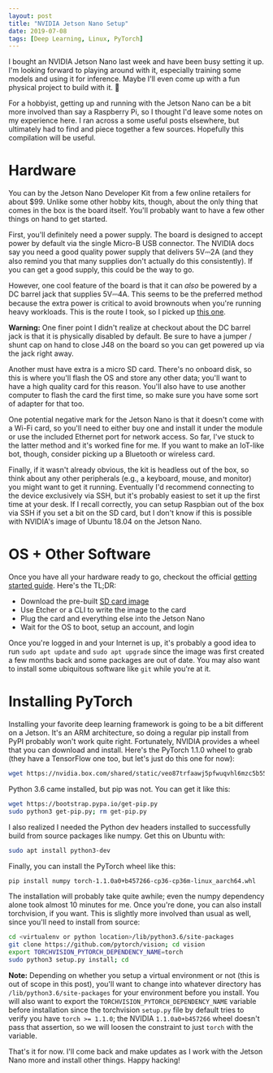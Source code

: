 ```yaml
---
layout: post
title: "NVIDIA Jetson Nano Setup"
date: 2019-07-08
tags: [Deep Learning, Linux, PyTorch]
---
```


I bought an NVIDIA Jetson Nano last week and have been busy setting it up. I'm looking forward to playing around with it, especially training some models and using it for inference. Maybe I'll even come up with a fun physical project to build with it. 🤖

For a hobbyist, getting up and running with the Jetson Nano can be a bit more involved than say a Raspberry Pi, so I thought I'd leave some notes on my experience here. I ran across a some useful posts elsewhere, but ultimately had to find and piece together a few sources. Hopefully this compilation will be useful.

# Hardware

You can by the Jetson Nano Developer Kit from a few online retailers for about $99. Unlike some other hobby kits, though, about the only thing that comes in the box is the board itself. You'll probably want to have a few other things on hand to get started.

First, you'll definitely need a power supply. The board is designed to accept power by default via the single Micro-B USB connector. The NVIDIA docs say you need a good quality power supply that delivers 5V⎓2A (and they also remind you that many supplies don't actually do this consistently). If you can get a good supply, this could be the way to go.

However, one cool feature of the board is that it can _also_ be powered by a DC barrel jack that supplies 5V⎓4A. This seems to be the preferred method because the extra power is critical to avoid brownouts when you're running heavy workloads. This is the route I took, so I picked up [this one](https://www.amazon.com/SMAKN-Switching-Supply-Adapter-100-240/dp/B01N4HYWAM).

<p class="note">
<b>Warning:</b> One finer point I didn't realize at checkout about the DC barrel jack is that it is physically disabled by default. Be sure to have a jumper / shunt cap on hand to close J48 on the board so you can get powered up via the jack right away.
</p>

Another must have extra is a micro SD card. There's no onboard disk, so this is where you'll flash the OS and store any other data; you'll want to have a high quality card for this reason. You'll also have to use another computer to flash the card the first time, so make sure you have some sort of adapter for that too.

One potential negative mark for the Jetson Nano is that it doesn't come with a Wi-Fi card, so you'll need to either buy one and install it under the module or use the included Ethernet port for network access. So far, I've stuck to the latter method and it's worked fine for me. If you want to make an IoT-like bot, though, consider picking up a Bluetooth or wireless card.

Finally, if it wasn't already obvious, the kit is headless out of the box, so think about any other peripherals (e.g., a keyboard, mouse, and monitor) you might want to get it running. Eventually I'd recommend connecting to the device exclusively via SSH, but it's probably easiest to set it up the first time at your desk. If I recall correctly, you can setup Raspbian out of the box via SSH if you set a bit on the SD card, but I don't know if this is possible with NVIDIA's image of Ubuntu 18.04 on the Jetson Nano.

# OS + Other Software

Once you have all your hardware ready to go, checkout the official [getting started guide](https://developer.nvidia.com/embedded/learn/get-started-jetson-nano-devkit#write). Here's the TL;DR:

- Download the pre-built [SD card image](https://developer.nvidia.com/embedded/dlc/jetson-nano-dev-kit-sd-card-image)
- Use Etcher or a CLI to write the image to the card
- Plug the card and everything else into the Jetson Nano
- Wait for the OS to boot, setup an account, and login

Once you're logged in and your Internet is up, it's probably a good idea to run `sudo apt update` and `sudo apt upgrade` since the image was first created a few months back and some packages are out of date. You may also want to install some ubiquitous software like `git` while you're at it.

# Installing PyTorch

Installing your favorite deep learning framework is going to be a bit different on a Jetson. It's an ARM architecture, so doing a regular pip install from PyPI probably won't work quite right. Fortunately, NVIDIA provides a wheel that you can download and install. Here's the PyTorch 1.1.0 wheel to grab (they have a TensorFlow one too, but let's just do this one for now):

```bash
wget https://nvidia.box.com/shared/static/veo87trfaawj5pfwuqvhl6mzc5b55fbj.whl -O torch-1.1.0a0+b457266-cp36-cp36m-linux_aarch64.whl
```

Python 3.6 came installed, but pip was not. You can get it like this:

```bash
wget https://bootstrap.pypa.io/get-pip.py
sudo python3 get-pip.py; rm get-pip.py
```

I also realized I needed the Python dev headers installed to successfully build from source packages like numpy. Get this on Ubuntu with:

```bash
sudo apt install python3-dev
```

Finally, you can install the PyTorch wheel like this:

```bash
pip install numpy torch-1.1.0a0+b457266-cp36-cp36m-linux_aarch64.whl
```

The installation will probably take quite awhile; even the numpy dependency alone took almost 10 minutes for me. Once you're done, you can also install torchvision, if you want. This is slightly more involved than usual as well, since you'll need to install from source:

```bash
cd <virtualenv or python location>/lib/python3.6/site-packages
git clone https://github.com/pytorch/vision; cd vision
export TORCHVISION_PYTORCH_DEPENDENCY_NAME=torch
sudo python3 setup.py install; cd
```

<p class="note">
<b>Note:</b> Depending on whether you setup a virtual environment or not (this is out of scope in this post), you'll want to change into whatever directory has <code>/lib/python3.6/site-packages</code> for your environment before you install. You will also want to export the <code>TORCHVISION_PYTORCH_DEPENDENCY_NAME</code> variable before installation since the torchvision <code>setup.py</code> file by default tries to verify you have <code>torch >= 1.1.0</code>; the NVIDIA <code>1.1.0a0+b457266</code> wheel doesn't pass that assertion, so we will loosen the constraint to just <code>torch</code> with the variable.
</p>

That's it for now. I'll come back and make updates as I work with the Jetson Nano more and install other things. Happy hacking!

